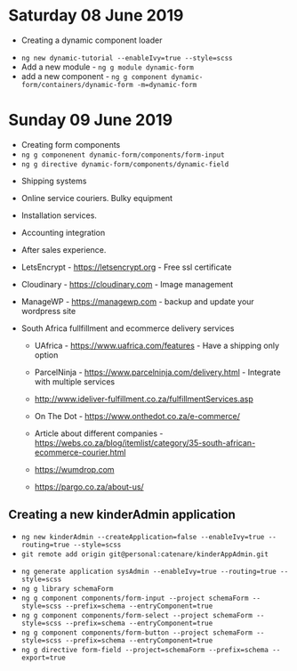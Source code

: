 # Saturday 08 June 2019

- Creating a dynamic component loader

* `ng new dynamic-tutorial --enableIvy=true --style=scss`
* Add a new module - `ng g module dynamic-form`
* add a new component - `ng g component dynamic-form/containers/dynamic-form -m=dynamic-form`

# Sunday 09 June 2019

- Creating form components
- `ng g componenent dynamic-form/components/form-input`
- `ng g directive dynamic-form/components/dynamic-field`

* Shipping systems
* Online service couriers. Bulky equipment
* Installation services.
* Accounting integration
* After sales experience.

* LetsEncrypt - https://letsencrypt.org - Free ssl certificate
* Cloudinary - https://cloudinary.com - Image management
* ManageWP - https://managewp.com - backup and update your wordpress site
* South Africa fullfillment and ecommerce delivery services

  - UAfrica - https://www.uafrica.com/features - Have a shipping only option
  - ParcelNinja - https://www.parcelninja.com/delivery.html - Integrate with multiple services
  - http://www.ideliver-fulfillment.co.za/fulfillmentServices.asp
  - On The Dot - https://www.onthedot.co.za/e-commerce/
  - Article about different companies - https://webs.co.za/blog/itemlist/category/35-south-african-ecommerce-courier.html

  - https://wumdrop.com
  - https://pargo.co.za/about-us/

## Creating a new kinderAdmin application

- `ng new kinderAdmin --createApplication=false --enableIvy=true --routing=true --style=scss`
- `git remote add origin git@personal:catenare/kinderAppAdmin.git`

* `ng generate application sysAdmin --enableIvy=true --routing=true --style=scss`
* `ng g library schemaForm`
* `ng g component components/form-input --project schemaForm --style=scss --prefix=schema --entryComponent=true`
* `ng g component components/form-select --project schemaForm --style=scss --prefix=schema --entryComponent=true`
* `ng g component components/form-button --project schemaForm --style=scss --prefix=schema --entryComponent=true`
* `ng g directive form-field --project=schemaForm --prefix=schema --export=true`
